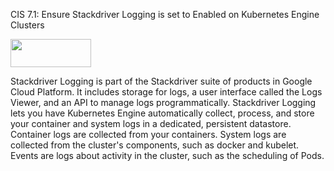CIS 7.1: Ensure Stackdriver Logging is set to Enabled on Kubernetes Engine Clusters

<a href="https://lab.gln.io/policy?repo=glenngillen/foundational-policies-library?path=cis/gcp/kubernetes/gcp-cis-7.1-kubernetes-ensure-stackdriver-logging-is-set-to-enabled-on-kubernetes-engine-clusters"><img src="https://lab.gln.io/terraform.deploy.svg?1" height="45" width="129"/></a>

Stackdriver Logging is part of the Stackdriver suite of products in Google Cloud Platform. It includes storage for logs, a user interface called the Logs Viewer, and an API to manage logs programmatically. Stackdriver Logging lets you have Kubernetes Engine automatically collect, process, and store your container and system logs in a dedicated, persistent datastore. Container logs are collected from your containers. System logs are collected from the cluster's components, such as docker and kubelet. Events are logs about activity in the cluster, such as the scheduling of Pods.
